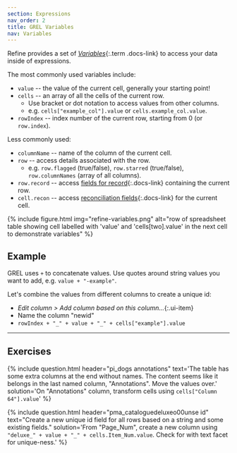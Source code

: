```yaml
---
section: Expressions
nav_order: 2
title: GREL Variables
nav: Variables
---
```


Refine provides a set of [*Variables*](https://openrefine.org/docs/manual/expressions#variables){:.term .docs-link} to access your data inside of expressions.

The most commonly used variables include: 

- `value` -- the value of the current cell, generally your starting point!
- `cells` -- an array of all the cells of the current row. 
    - Use bracket or dot notation to access values from other columns.
    - e.g. `cells["example_col"].value` or `cells.example_col.value`.
- `rowIndex` -- index number of the current row, starting from 0 (or `row.index`).

Less commonly used: 

- `columnName` -- name of the column of the current cell.
- `row` -- access details associated with the row. 
    - e.g. `row.flagged` (true/false), `row.starred` (true/false), `row.columnNames` (array of all columns).
- `row.record` -- access [fields for record](https://openrefine.org/docs/manual/expressions#record){:.docs-link} containing the current row.
- `cell.recon` -- access [reconciliation fields](https://openrefine.org/docs/manual/expressions#reconciliation){:.docs-link} for the current cell.

{% include figure.html img="refine-variables.png" alt="row of spreadsheet table showing cell labelled with 'value' and 'cells[two].value' in the next cell to demonstrate variables" %}

## Example

GREL uses `+` to concatenate values. 
Use quotes around string values you want to add, e.g. `value + "-example"`.

Let's combine the values from different columns to create a unique id:

- *Edit column > Add column based on this column...*{:.ui-item}
- Name the column "newid"
- `rowIndex + "_" + value + "_" + cells["example"].value`

---------

## Exercises 

{% include question.html header="pi_dogs annotations"
text='The table has some extra columns at the end without names. The content seems like it belongs in the last named column, "Annotations". Move the values over.'
solution='On "Annotations" column, transform cells using `cells["Column 64"].value`' %}

{% include question.html header="pma_cataloguedeluxeo00unse id"
text="Create a new unique id field for all rows based on a string and some existing fields." 
solution='From "Page_Num", create a new column using `"deluxe_" + value + "_" + cells.Item_Num.value`. Check for with text facet for unique-ness.' %}